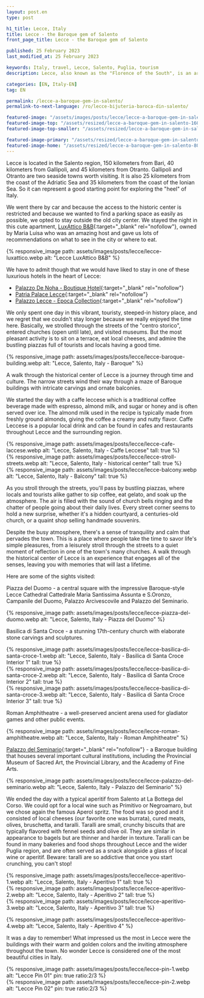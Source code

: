 ```yaml
---
layout: post.en
type: post

h1_title: Lecce, Italy
title: Lecce - the Baroque gem of Salento
front_page_title: Lecce - the Baroque gem of Salento

published: 25 February 2023
last_modified_at: 25 February 2023

keywords: Italy, travel, Lecce, Salento, Puglia, tourism
description: Lecce, also known as the "Florence of the South", is an architectural gem situated in Salento, Italy. The historic center of Lecce is famous for its intricate Baroque buildings made from the local honey-colored limestone known as "pietra leccese", which has a soft, warm color. But it is also known for its atmosphere of warmth, liveliness, and cultural richness. Check out our "leccese" experience.

categories: [EN, Italy-EN]
tag: EN

permalink: /lecce-a-baroque-gem-in-salento/
permalink-to-next-language: /ro/lecce-bijuteria-baroca-din-salento/

featured-image: "/assets/images/posts/lecce/lecce-a-baroque-gem-in-salento.webp" # full size, poate fi empty daca featured-image-top e empty
featured-image-top: "/assets/resized/lecce-a-baroque-gem-in-salento-1600x900.webp" # prima poza din articol, poate fi empty
featured-image-top-smaller: "/assets/resized/lecce-a-baroque-gem-in-salento-800x450.webp"

featured-image-primary: "/assets/resized/lecce-a-baroque-gem-in-salento-800x450.webp" # poza care apare pe prima pagina landscape
featured-image-home: "/assets/resized/lecce-a-baroque-gem-in-salento-800x450.webp" # poza care apare pe prima pagina square
---
```

Lecce is located in the Salento region, 150 kilometers from Bari, 40 kilometers from Gallipoli, and 45 kilometers from Otranto. Gallipoli and Otranto are two seaside towns worth visiting. It is also 25 kilometers from the coast of the Adriatic Sea and 35 kilometers from the coast of the Ionian Sea. So it can represent a good starting point for exploring the "heel" of Italy. 

We went there by car and because the access to the historic center is restricted and because we wanted to find a parking space as easily as possible, we opted to stay outside the old city center. We stayed the night in this cute apartment, [LuxAttico B&B](https://www.booking.com/hotel/it/luxattico-b-amp-b.en-gb.html?aid=7913345&no_rooms=1&group_adults=2){:target="_blank" rel="nofollow"}, 
owned by Maria Luisa who was an amazing host and gave us lots of recommendations on what to see in the city or where to eat.

{% responsive_image path: assets/images/posts/lecce/lecce-luxattico.webp alt: "Lecce LuxAttico B&B" %}

We have to admit though that we would have liked to stay in one of these luxurious hotels in the heart of Lecce:

- [Palazzo De Noha - Boutique Hotel](https://www.booking.com/hotel/it/palazzo-de-noha.en-gb.html?aid=7913345&no_rooms=1&group_adults=2){:target="_blank" rel="nofollow"}
- [Patria Palace Lecce](https://www.booking.com/hotel/it/patria-palace.en-gb.html?aid=7913345&no_rooms=1&group_adults=2){:target="_blank" rel="nofollow"}
- [Palazzo Lecce - Epoca Collection](https://www.booking.com/hotel/it/palazzo-lecce.en-gb.html?aid=7913345&no_rooms=1&group_adults=2){:target="_blank" rel="nofollow"}

We only spent one day in this vibrant, touristy, steeped-in history place, and we regret that we couldn't stay longer because we really enjoyed the time here. Basically, we strolled through the streets of the "centro storico", entered churches (open until late), and visited museums. But the most pleasant activity is to sit on a terrace, eat local cheeses, and admire the bustling piazzas full of tourists and locals having a good time. 

{% responsive_image path: assets/images/posts/lecce/lecce-baroque-building.webp alt: "Lecce, Salento, Italy - Baroque" %}

A walk through the historical center of Lecce is a journey through time and culture. The narrow streets wind their way through a maze of Baroque buildings with intricate carvings and ornate balconies.

We started the day with a caffe leccese which is a traditional coffee beverage made with espresso, almond milk, and sugar or honey and is often served over ice. The almond milk used in the recipe is typically made from freshly ground almonds, giving the coffee a creamy and nutty flavor. Caffe Leccese is a popular local drink and can be found in cafes and restaurants throughout Lecce and the surrounding region.


<div class="row mb-4">
    <div class="col-xs-12 col-sm-12 col-md-4 col-lg-4 mt-3">
            {% responsive_image path: assets/images/posts/lecce/lecce-cafe-laccese.webp alt: "Lecce, Salento, Italy - Caffe Leccese" tall: true %}
    </div>
    <div class="col-xs-12 col-sm-12 col-md-4 col-lg-4 mt-3">
            {% responsive_image path: assets/images/posts/lecce/lecce-stroll-streets.webp alt: "Lecce, Salento, Italy - historical center" tall: true %}
    </div>
    <div class="col-xs-12 col-sm-12 col-md-4 col-lg-4 mt-3">
            {% responsive_image path: assets/images/posts/lecce/lecce-balcony.webp alt: "Lecce, Salento, Italy - Balcony" tall: true %}
    </div>
</div>

As you stroll through the streets, you'll pass by bustling piazzas, where locals and tourists alike gather to sip coffee, eat gelato, and soak up the atmosphere. The air is filled with the sound of church bells ringing and the chatter of people going about their daily lives. Every street corner seems to hold a new surprise, whether it's a hidden courtyard, a centuries-old church, or a quaint shop selling handmade souvenirs.

Despite the busy atmosphere, there's a sense of tranquility and calm that pervades the town. This is a place where people take the time to savor life's simple pleasures, from a leisurely stroll through the streets to a quiet moment of reflection in one of the town's many churches. A walk through the historical center of Lecce is an experience that engages all of the senses, leaving you with memories that will last a lifetime.

Here are some of the sights visited:

Piazza del Duomo - a central square with the impressive Baroque-style Lecce Cathedral Cattedrale Maria Santissima Assunta e S.Oronzo, Campanile del Duomo, Palazzo Arcivescovile and Palazzo del Seminario.

{% responsive_image path: assets/images/posts/lecce/lecce-piazza-del-duomo.webp alt: "Lecce, Salento, Italy - Piazza del Duomo" %}

Basilica di Santa Croce - a stunning 17th-century church with elaborate stone carvings and sculptures.

<div class="row mb-4">
    <div class="col-xs-12 col-sm-12 col-md-4 col-lg-4 mt-3">
            {% responsive_image path: assets/images/posts/lecce/lecce-basilica-di-santa-croce-1.webp alt: "Lecce, Salento, Italy - Basilica di Santa Croce Interior 1" tall: true %}
    </div>
    <div class="col-xs-12 col-sm-12 col-md-4 col-lg-4 mt-3">
            {% responsive_image path: assets/images/posts/lecce/lecce-basilica-di-santa-croce-2.webp alt: "Lecce, Salento, Italy - Basilica di Santa Croce Interior 2" tall: true %}
    </div>
    <div class="col-xs-12 col-sm-12 col-md-4 col-lg-4 mt-3">
            {% responsive_image path: assets/images/posts/lecce/lecce-basilica-di-santa-croce-3.webp alt: "Lecce, Salento, Italy - Basilica di Santa Croce Interior 3" tall: true %}
    </div>
</div>

Roman Amphitheatre - a well-preserved ancient arena used for gladiator games and other public events.

{% responsive_image path: assets/images/posts/lecce/lecce-roman-amphitheatre.webp alt: "Lecce, Salento, Italy - Roman Amphitheatre" %}

[Palazzo del Seminario](https://museo.diocesilecce.org/il-palazzo-del-seminario/){:target="_blank" rel="nofollow"} - a Baroque building that houses several important cultural institutions, including the Provincial Museum of Sacred Art, the Provincial Library, and the Academy of Fine Arts.

{% responsive_image path: assets/images/posts/lecce/lecce-palazzo-del-seminario.webp alt: "Lecce, Salento, Italy - Palazzo del Seminario" %}

We ended the day with a typical aperitif from Salento at La Bottega del Corso. We could opt for a local wine such as Primitivo or Negroamaro, but we chose again the famous Aperol spritz. The food was so good and it consisted of local cheeses (our favorite one was burrata), cured meats, olives, bruschetta, and taralli. Taralli are small, crunchy biscuits that are typically flavored with fennel seeds and olive oil. They are similar in appearance to bagels but are thinner and harder in texture. Taralli can be found in many bakeries and food shops throughout Lecce and the wider Puglia region, and are often served as a snack alongside a glass of local wine or aperitif. Beware: taralli are so addictive that once you start crunching, you can't stop!

<div class="row mb-4">
    <div class="col-xs-12 col-sm-12 col-md-4 col-lg-4 mt-3">
            {% responsive_image path: assets/images/posts/lecce/lecce-aperitivo-1.webp alt: "Lecce, Salento, Italy - Aperitivo 1" tall: true %}
    </div>
    <div class="col-xs-12 col-sm-12 col-md-4 col-lg-4 mt-3">
            {% responsive_image path: assets/images/posts/lecce/lecce-aperitivo-2.webp alt: "Lecce, Salento, Italy -  Aperitivo 2" tall: true %}
    </div>
    <div class="col-xs-12 col-sm-12 col-md-4 col-lg-4 mt-3">
            {% responsive_image path: assets/images/posts/lecce/lecce-aperitivo-3.webp alt: "Lecce, Salento, Italy -  Aperitivo 3" tall: true %}
    </div>
</div>

{% responsive_image path: assets/images/posts/lecce/lecce-aperitivo-4.webp alt: "Lecce, Salento, Italy - Aperitivo 4" %}


It was a day to remember! What impressed us the most in Lecce were the buildings with their warm and golden colors and the inviting atmosphere throughout the town. No wonder Lecce is considered one of the most beautiful cities in Italy.

<div class="row mb-4">
    <div class="col-xs-12 col-sm-6 text-center mb-3 mt-3">
            {% responsive_image path: assets/images/posts/lecce/lecce-pin-1.webp alt: "Lecce Pin 01" pin: true ratio:2/3 %}
    </div>
    <div class="col-xs-12 col-sm-6 text-center mb-3 mt-3">
            {% responsive_image path: assets/images/posts/lecce/lecce-pin-2.webp alt: "Lecce Pin 02" pin: true ratio:2/3 %}
    </div>
</div>
